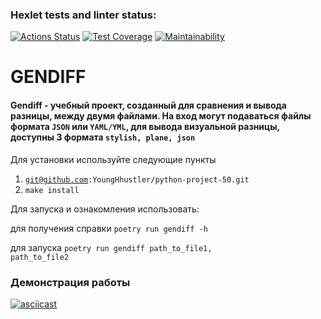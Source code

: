 ### Hexlet tests and linter status:
[![Actions Status](https://github.com/YoungHhustler/python-project-50/actions/workflows/hexlet-check.yml/badge.svg)](https://github.com/YoungHhustler/python-project-50/actions)  [![Test Coverage](https://api.codeclimate.com/v1/badges/c12a3325b84b8ba28bbe/test_coverage)](https://codeclimate.com/github/YoungHhustler/python-project-50/test_coverage)  [![Maintainability](https://api.codeclimate.com/v1/badges/c12a3325b84b8ba28bbe/maintainability)](https://codeclimate.com/github/YoungHhustler/python-project-50/maintainability)

<h1>GENDIFF</h1>

<h4>Gendiff - учебный проект, созданный для сравнения и вывода разницы, между двумя файлами. На вход могут подаваться файлы формата <code>JSON</code> или <code>YAML/YML</code>, для вывода визуальной разницы, доступны 3 формата <code>stylish, plane, json</code></h4>

Для установки используйте следующие пункты 
1) <code>git@github.com:YoungHhustler/python-project-50.git</code>
2) <code>make install</code>


Для запуска и ознакомления использовать:

для получения справки  <code>poetry run gendiff -h</code>

для запуска <code>poetry run gendiff path_to_file1, path_to_file2</code>

<h3>Демонстрация работы</h3>

[![asciicast](https://asciinema.org/a/i5dGLNDDEdjzRh6dMj0pxzczX.svg)](https://asciinema.org/a/i5dGLNDDEdjzRh6dMj0pxzczX)